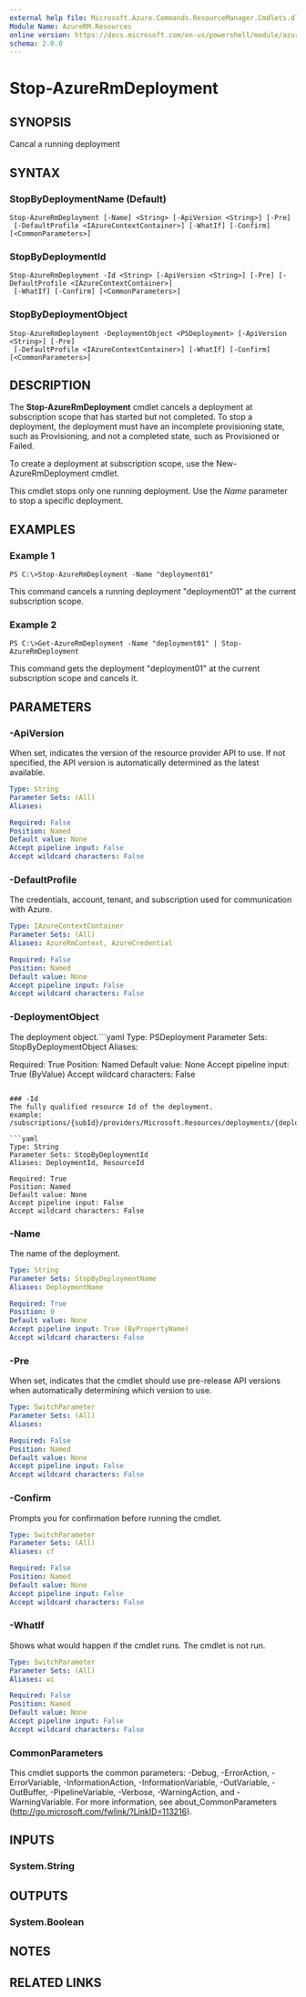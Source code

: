 ```yaml
---
external help file: Microsoft.Azure.Commands.ResourceManager.Cmdlets.dll-Help.xml
Module Name: AzureRM.Resources
online version: https://docs.microsoft.com/en-us/powershell/module/azurerm.resources/stop-azurermdeployment
schema: 2.0.0
---
```


# Stop-AzureRmDeployment

## SYNOPSIS
Cancal a running deployment

## SYNTAX

### StopByDeploymentName (Default)
```
Stop-AzureRmDeployment [-Name] <String> [-ApiVersion <String>] [-Pre]
 [-DefaultProfile <IAzureContextContainer>] [-WhatIf] [-Confirm] [<CommonParameters>]
```

### StopByDeploymentId
```
Stop-AzureRmDeployment -Id <String> [-ApiVersion <String>] [-Pre] [-DefaultProfile <IAzureContextContainer>]
 [-WhatIf] [-Confirm] [<CommonParameters>]
```

### StopByDeploymentObject
```
Stop-AzureRmDeployment -DeploymentObject <PSDeployment> [-ApiVersion <String>] [-Pre]
 [-DefaultProfile <IAzureContextContainer>] [-WhatIf] [-Confirm] [<CommonParameters>]
```

## DESCRIPTION
The **Stop-AzureRmDeployment** cmdlet cancels a deployment at subscription scope that has started but not completed.
To stop a deployment, the deployment must have an incomplete provisioning state, such as Provisioning, and not a completed state, such as Provisioned or Failed.

To create a deployment at subscription scope, use the New-AzureRmDeployment cmdlet.

This cmdlet stops only one running deployment. Use the *Name* parameter to stop a specific deployment.

## EXAMPLES

### Example 1
```
PS C:\>Stop-AzureRmDeployment -Name "deployment01"
```

This command cancels a running deployment "deployment01" at the current subscription scope.

### Example 2
```
PS C:\>Get-AzureRmDeployment -Name "deployment01" | Stop-AzureRmDeployment
```

This command gets the deployment "deployment01" at the current subscription scope and cancels it. 

## PARAMETERS

### -ApiVersion
When set, indicates the version of the resource provider API to use.
If not specified, the API version is automatically determined as the latest available.

```yaml
Type: String
Parameter Sets: (All)
Aliases:

Required: False
Position: Named
Default value: None
Accept pipeline input: False
Accept wildcard characters: False
```

### -DefaultProfile
The credentials, account, tenant, and subscription used for communication with Azure.

```yaml
Type: IAzureContextContainer
Parameter Sets: (All)
Aliases: AzureRmContext, AzureCredential

Required: False
Position: Named
Default value: None
Accept pipeline input: False
Accept wildcard characters: False
```

### -DeploymentObject
The deployment object.```yaml
Type: PSDeployment
Parameter Sets: StopByDeploymentObject
Aliases:

Required: True
Position: Named
Default value: None
Accept pipeline input: True (ByValue)
Accept wildcard characters: False
```

### -Id
The fully qualified resource Id of the deployment.
example: /subscriptions/{subId}/providers/Microsoft.Resources/deployments/{deploymentName}

```yaml
Type: String
Parameter Sets: StopByDeploymentId
Aliases: DeploymentId, ResourceId

Required: True
Position: Named
Default value: None
Accept pipeline input: False
Accept wildcard characters: False
```

### -Name
The name of the deployment.

```yaml
Type: String
Parameter Sets: StopByDeploymentName
Aliases: DeploymentName

Required: True
Position: 0
Default value: None
Accept pipeline input: True (ByPropertyName)
Accept wildcard characters: False
```

### -Pre
When set, indicates that the cmdlet should use pre-release API versions when automatically determining which version to use.

```yaml
Type: SwitchParameter
Parameter Sets: (All)
Aliases:

Required: False
Position: Named
Default value: None
Accept pipeline input: False
Accept wildcard characters: False
```

### -Confirm
Prompts you for confirmation before running the cmdlet.

```yaml
Type: SwitchParameter
Parameter Sets: (All)
Aliases: cf

Required: False
Position: Named
Default value: None
Accept pipeline input: False
Accept wildcard characters: False
```

### -WhatIf
Shows what would happen if the cmdlet runs.
The cmdlet is not run.

```yaml
Type: SwitchParameter
Parameter Sets: (All)
Aliases: wi

Required: False
Position: Named
Default value: None
Accept pipeline input: False
Accept wildcard characters: False
```

### CommonParameters
This cmdlet supports the common parameters: -Debug, -ErrorAction, -ErrorVariable, -InformationAction, -InformationVariable, -OutVariable, -OutBuffer, -PipelineVariable, -Verbose, -WarningAction, and -WarningVariable. For more information, see about_CommonParameters (http://go.microsoft.com/fwlink/?LinkID=113216).

## INPUTS

### System.String

## OUTPUTS

### System.Boolean

## NOTES

## RELATED LINKS
